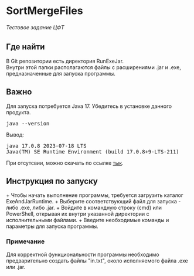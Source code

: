 <h1 align="left">SortMergeFiles</h1>
<h6 align="left">Тестовое задание ЦФТ</h6>
<h2 align="left">Где найти</h2>
В Git репозитории есть директория RunExeJar. <br>Внутри этой папки располагаются файлы с расширениями .jar и .exe, предназначенные для запуска программы.
<h2 align="left">Важно</h2>
Для запуска потребуется Java 17. Убедитесь в установке данного продукта. <br>
<pre>
java --version
</pre>
Вывод: 
<pre>
java 17.0.8 2023-07-18 LTS
Java(TM) SE Runtime Environment (build 17.0.8+9-LTS-211)
</pre>
При отсутсвии, можно скачать по ссылке <a href="https://www.oracle.com/java/technologies/javase/jdk17-archive-downloads.html">тык</a>.
<h2 align="left">Инструкция по запуску</h2>
+ Чтобы начать выполнение программы, требуется загрузить каталог ExeAndJarRuntime.
+ Выберите соответствующий файл для запуска - либо .exe, либо .jar.
+ Войдите в командную строку (cmd) или PowerShell, открывая их внутри указанной директории с исполнительными файлами.
+ Введите необходимые команды и параметры для запуска программы.
<h3>Примечание</h3>

<tr>Для корректной функциональности программы необходимо предварительно создать файлы "in.txt", около исполняемого файла .exe или .jar.

